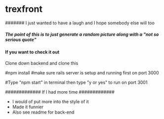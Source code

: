 # trexfront

####### I just wanted to have a laugh and I hope somebody else will too

##### The point of this is to just generate a random picture along with a "not so serious quote"

#### If you want to check it out

Clone down backend and clone this

#npm install
#make sure rails server is setup and running first on port 3000

#Type "npm start" in terminal then type "y or yes" to run on port 3001

############# If I had more time #############
* I would of put more into the style of it
* Made it funnier
* Also see readme for back-end
